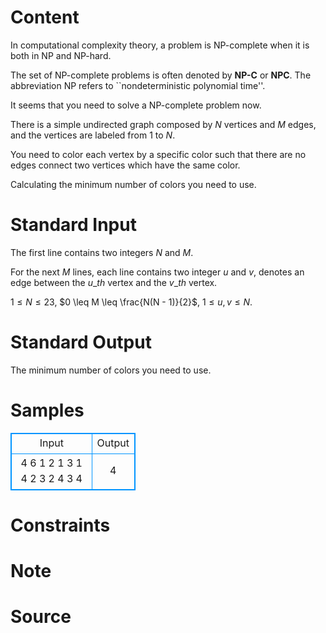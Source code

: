 
# Content

In computational complexity theory, a problem is NP-complete when it is both in NP and NP-hard.

The set of NP-complete problems is often denoted by **NP-C** or **NPC**. The abbreviation NP refers to ``nondeterministic polynomial time''.

It seems that you need to solve a NP-complete problem now.

There is a simple undirected graph composed by $N$ vertices and $M$ edges, and the vertices are labeled from $1$ to $N$.

You need to color each vertex by a specific color such that there are no edges connect two vertices which have the same color.

Calculating the minimum number of colors you need to use.

# Standard Input

The first line contains two integers $N$ and $M$.

For the next $M$ lines, each line contains two integer $u$ and $v$, denotes an edge between the $u\_{th}$ vertex and the $v\_{th}$ vertex.

$1 \leq N \leq 23$, $0 \leq M \leq \frac{N(N - 1)}{2}$, $1 \leq u, v \leq N$.

# Standard Output

The minimum number of colors you need to use.

# Samples

<style>
        table,table tr th, table tr td { border:1px solid #0094ff; }
        table { width: 200px; min-height: 25px; line-height: 25px; text-align: center; border-collapse: collapse;}   
    </style>
<table>
	<tr>
		<td>Input</td>
		<td>Output</td>
	</tr>
<tr><td>4 6
1 2
1 3
1 4
2 3
2 4
3 4</td><td>4</td></tr></table>


# Constraints



# Note



# Source


